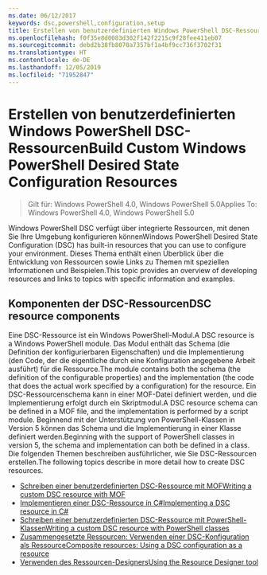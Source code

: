 ```yaml
---
ms.date: 06/12/2017
keywords: dsc,powershell,configuration,setup
title: Erstellen von benutzerdefinierten Windows PowerShell DSC-Ressourcen
ms.openlocfilehash: f0f35e8d0083d302f142f2215c9f28fee411eb07
ms.sourcegitcommit: debd2b38fb8070a7357bf1a4bf9cc736f3702f31
ms.translationtype: HT
ms.contentlocale: de-DE
ms.lasthandoff: 12/05/2019
ms.locfileid: "71952847"
---
```

# <a name="build-custom-windows-powershell-desired-state-configuration-resources"></a><span data-ttu-id="d8f6f-103">Erstellen von benutzerdefinierten Windows PowerShell DSC-Ressourcen</span><span class="sxs-lookup"><span data-stu-id="d8f6f-103">Build Custom Windows PowerShell Desired State Configuration Resources</span></span>

> <span data-ttu-id="d8f6f-104">Gilt für: Windows PowerShell 4.0, Windows PowerShell 5.0</span><span class="sxs-lookup"><span data-stu-id="d8f6f-104">Applies To: Windows PowerShell 4.0, Windows PowerShell 5.0</span></span>

<span data-ttu-id="d8f6f-105">Windows PowerShell DSC verfügt über integrierte Ressourcen, mit denen Sie Ihre Umgebung konfigurieren können</span><span class="sxs-lookup"><span data-stu-id="d8f6f-105">Windows PowerShell Desired State Configuration (DSC) has built-in resources that you can use to configure your environment.</span></span> <span data-ttu-id="d8f6f-106">Dieses Thema enthält einen Überblick über die Entwicklung von Ressourcen sowie Links zu Themen mit speziellen Informationen und Beispielen.</span><span class="sxs-lookup"><span data-stu-id="d8f6f-106">This topic provides an overview of developing resources and links to topics with specific information and examples.</span></span>

## <a name="dsc-resource-components"></a><span data-ttu-id="d8f6f-107">Komponenten der DSC-Ressourcen</span><span class="sxs-lookup"><span data-stu-id="d8f6f-107">DSC resource components</span></span>

<span data-ttu-id="d8f6f-108">Eine DSC-Ressource ist ein Windows PowerShell-Modul.</span><span class="sxs-lookup"><span data-stu-id="d8f6f-108">A DSC resource is a Windows PowerShell module.</span></span> <span data-ttu-id="d8f6f-109">Das Modul enthält das Schema (die Definition der konfigurierbaren Eigenschaften) und die Implementierung (den Code, der die eigentliche durch eine Konfiguration angegebene Arbeit ausführt) für die Ressource.</span><span class="sxs-lookup"><span data-stu-id="d8f6f-109">The module contains both the schema (the definition of the configurable properties) and the implementation (the code that does the actual work specified by a configuration) for the resource.</span></span> <span data-ttu-id="d8f6f-110">Ein DSC-Ressourcenschema kann in einer MOF-Datei definiert werden, und die Implementierung erfolgt durch ein Skriptmodul.</span><span class="sxs-lookup"><span data-stu-id="d8f6f-110">A DSC resource schema can be defined in a MOF file, and the implementation is performed by a script module.</span></span> <span data-ttu-id="d8f6f-111">Beginnend mit der Unterstützung von PowerShell-Klassen in Version 5 können das Schema und die Implementierung in einer Klasse definiert werden.</span><span class="sxs-lookup"><span data-stu-id="d8f6f-111">Beginning with the support of PowerShell classes in version 5, the schema and implementation can both be defined in a class.</span></span> <span data-ttu-id="d8f6f-112">Die folgenden Themen beschreiben ausführlicher, wie Sie DSC-Ressourcen erstellen.</span><span class="sxs-lookup"><span data-stu-id="d8f6f-112">The following topics describe in more detail how to create DSC resources.</span></span>

* [<span data-ttu-id="d8f6f-113">Schreiben einer benutzerdefinierten DSC-Ressource mit MOF</span><span class="sxs-lookup"><span data-stu-id="d8f6f-113">Writing a custom DSC resource with MOF</span></span>](authoringResourceMOF.md)
* [<span data-ttu-id="d8f6f-114">Implementieren einer DSC-Ressource in C#</span><span class="sxs-lookup"><span data-stu-id="d8f6f-114">Implementing a DSC resource in C#</span></span>](authoringResourceMofCS.md)
* [<span data-ttu-id="d8f6f-115">Schreiben einer benutzerdefinierten DSC-Ressource mit PowerShell-Klassen</span><span class="sxs-lookup"><span data-stu-id="d8f6f-115">Writing a custom DSC resource with PowerShell classes</span></span>](authoringResourceClass.md)
* [<span data-ttu-id="d8f6f-116">Zusammengesetzte Ressourcen: Verwenden einer DSC-Konfiguration als Ressource</span><span class="sxs-lookup"><span data-stu-id="d8f6f-116">Composite resources: Using a DSC configuration as a resource</span></span>](authoringResourceComposite.md)
* [<span data-ttu-id="d8f6f-117">Verwenden des Ressourcen-Designers</span><span class="sxs-lookup"><span data-stu-id="d8f6f-117">Using the Resource Designer tool</span></span>](authoringResourceMofDesigner.md)
